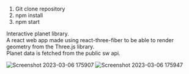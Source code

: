 1. Git clone repository <br/>
2. npm install <br/>
3. npm start <br/>

Interactive planet library.<br />
A react web app made using react-three-fiber to be able to render geometry from the Three.js library.<br/>
Planet data is fetched from the public sw api.

![Screenshot 2023-03-06 175907](https://user-images.githubusercontent.com/92534297/223179166-eb2e528c-4acb-499a-9071-a22da8df7624.png)
![Screenshot 2023-03-06 175947](https://user-images.githubusercontent.com/92534297/223179666-26dc71c9-215a-48c9-a5b8-c8900e200686.png)
